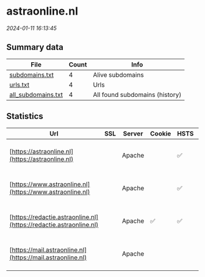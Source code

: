 # astraonline.nl
*2024-01-11 16:13:45*
## Summary data
| File       | Count | Info |
|------------|-------|------|
|[subdomains.txt](/data/astraonline.nl/subdomains.txt)|4|Alive subdomains|
|[urls.txt](/data/astraonline.nl/urls.txt)|4|Urls|
|[all_subdomains.txt](/data/astraonline.nl/all_subdomains.txt)|4|All found subdomains (history)|
## Statistics
| Url | SSL | Server | Cookie | HSTS | CSP | XFO | XXP | RP | Tech |Title |
|------------|-------|------|------|------|------|------|------|------|------|------|
|[https://astraonline.nl](https://astraonline.nl)| |Apache| |:white_check_mark: | | 1:white_check_mark: | | 3:white_check_mark: |Apache HTTP Server HSTS|301 Moved Perman...|
|[https://www.astraonline.nl](https://www.astraonline.nl)| |Apache| |:white_check_mark: | | 1:white_check_mark: | | 3:white_check_mark: |Apache HTTP Server HSTS||
|[https://redactie.astraonline.nl](https://redactie.astraonline.nl)| |Apache|:white_check_mark: |:white_check_mark: | | 1:white_check_mark: | | 3:white_check_mark: |Apache HTTP Server HSTS||
|[https://mail.astraonline.nl](https://mail.astraonline.nl)| |Apache| | | | | | 3:white_check_mark: |Apache HTTP Server HSTS|302 Found|